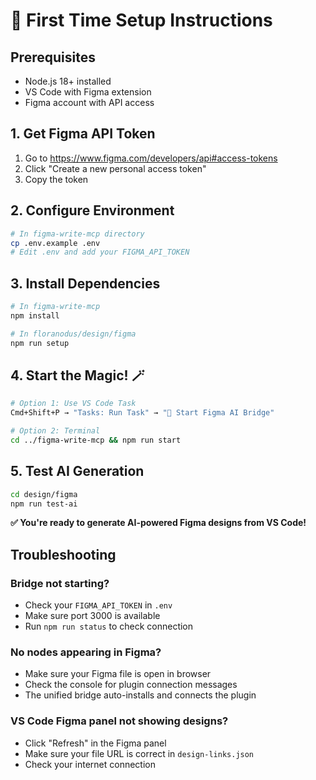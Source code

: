 # 🚀 **First Time Setup Instructions**

## **Prerequisites**
- Node.js 18+ installed
- VS Code with Figma extension
- Figma account with API access

## **1. Get Figma API Token** 
1. Go to https://www.figma.com/developers/api#access-tokens
2. Click "Create a new personal access token"
3. Copy the token

## **2. Configure Environment**
```bash
# In figma-write-mcp directory
cp .env.example .env
# Edit .env and add your FIGMA_API_TOKEN
```

## **3. Install Dependencies**
```bash
# In figma-write-mcp
npm install

# In floranodus/design/figma
npm run setup
```

## **4. Start the Magic! 🪄**
```bash
# Option 1: Use VS Code Task
Cmd+Shift+P → "Tasks: Run Task" → "🚀 Start Figma AI Bridge"

# Option 2: Terminal
cd ../figma-write-mcp && npm run start
```

## **5. Test AI Generation**
```bash
cd design/figma
npm run test-ai
```

**✅ You're ready to generate AI-powered Figma designs from VS Code!**

## **Troubleshooting**

### **Bridge not starting?**
- Check your `FIGMA_API_TOKEN` in `.env`
- Make sure port 3000 is available
- Run `npm run status` to check connection

### **No nodes appearing in Figma?**
- Make sure your Figma file is open in browser
- Check the console for plugin connection messages
- The unified bridge auto-installs and connects the plugin

### **VS Code Figma panel not showing designs?**
- Click "Refresh" in the Figma panel
- Make sure your file URL is correct in `design-links.json`
- Check your internet connection 